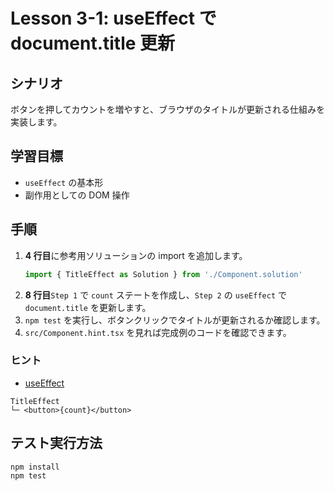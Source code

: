 # Lesson 3-1: useEffect で document.title 更新

## シナリオ
ボタンを押してカウントを増やすと、ブラウザのタイトルが更新される仕組みを実装します。

## 学習目標
- `useEffect` の基本形
- 副作用としての DOM 操作

## 手順
1. **4 行目**に参考用ソリューションの import を追加します。
   ```ts
   import { TitleEffect as Solution } from './Component.solution'
   ```
2. **8 行目**`Step 1` で `count` ステートを作成し、`Step 2` の `useEffect` で `document.title` を更新します。
3. `npm test` を実行し、ボタンクリックでタイトルが更新されるか確認します。
4. `src/Component.hint.tsx` を見れば完成例のコードを確認できます。

### ヒント
- [useEffect](https://react.dev/reference/react/useEffect)

```
TitleEffect
└─ <button>{count}</button>
```

## テスト実行方法
```bash
npm install
npm test
```
